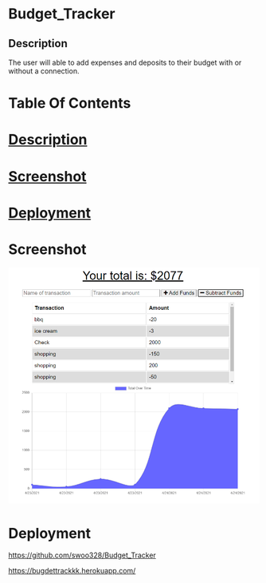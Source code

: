 # Budget_Tracker

## Description <a name="description"></a>
The user will able to add expenses and deposits to their budget with or without a connection. 

# Table Of Contents

# [Description](#description)

# [Screenshot](#screenshot)

# [Deployment](#deployment)

# Screenshot <a name = "screenshot"></a>
![](public/graph.PNG)

# Deployment <a name = "deployment"></a>
https://github.com/swoo328/Budget_Tracker

https://bugdettrackkk.herokuapp.com/
